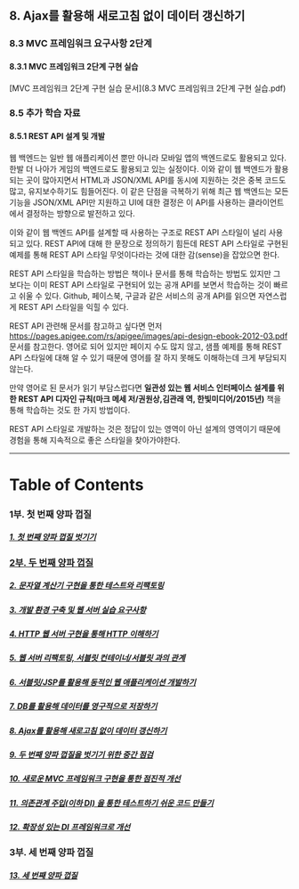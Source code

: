## 8. Ajax를 활용해 새로고침 없이 데이터 갱신하기

### 8.3	MVC 프레임워크 요구사항 2단계
#### 8.3.1 MVC 프레임워크 2단계 구현 실습
[MVC 프레임워크 2단계 구현 실습 문서](8.3 MVC 프레임워크 2단계 구현 실습.pdf)

### 8.5	추가 학습 자료
#### 8.5.1	REST API 설계 및 개발
웹 백엔드는 일반 웹 애플리케이션 뿐만 아니라 모바일 앱의 백엔드로도 활용되고 있다. 한발 더 나아가 게임의 백엔드로도 활용되고 있는 실정이다. 이와 같이 웹 백엔드가 활용되는 곳이 많아지면서 HTML과 JSON/XML API를 동시에 지원하는 것은 중복 코드도 많고, 유지보수하기도 힘들어진다. 이 같은 단점을 극복하기 위해 최근 웹 백엔드는 모든 기능을 JSON/XML API만 지원하고 UI에 대한 결정은 이 API를 사용하는 클라이언트에서 결정하는 방향으로 발전하고 있다. 

이와 같이 웹 백엔드 API를 설계할 때 사용하는 구조로 REST API 스타일이 널리 사용되고 있다. REST API에 대해 한 문장으로 정의하기 힘든데 REST API 스타일로 구현된 예제를 통해 REST API 스타일 무엇이다라는 것에 대한 감(sense)을 잡았으면 한다.

REST API 스타일을 학습하는 방법은 책이나 문서를 통해 학습하는 방법도 있지만 그 보다는 이미 REST API 스타일로 구현되어 있는 공개 API를 보면서 학습하는 것이 빠르고 쉬울 수 있다. Github, 페이스북, 구글과 같은 서비스의 공개 API를 읽으면 자연스럽게 REST API 스타일을 익힐 수 있다.

REST API 관련해 문서를 참고하고 싶다면 먼저 https://pages.apigee.com/rs/apigee/images/api-design-ebook-2012-03.pdf 문서를 참고한다. 영어로 되어 있지만 페이지 수도 많지 않고, 샘플 예제를 통해 REST API 스타일에 대해 알 수 있기 때문에 영어를 잘 하지 못해도 이해하는데 크게 부담되지 않는다.

만약 영어로 된 문서가 읽기 부담스럽다면 **일관성 있는 웹 서비스 인터페이스 설계를 위한 REST API 디자인 규칙(마크 메세 저/권원상,김관래 역, 한빛미디어/2015년)** 책을 통해 학습하는 것도 한 가지 방법이다.

REST API 스타일로 개발하는 것은 정답이 있는 영역이 아닌 설계의 영역이기 때문에 경험을 통해 지속적으로 좋은 스타일을 찾아가야한다.

----
# Table of Contents
### 1부. 첫 번째 양파 껍질
##### [1. 첫 번째 양파 껍질 벗기기](../chapter1)
### [2부. 두 번째 양파 껍질](../2nd-onion.md)
##### [2. 문자열 계산기 구현을 통한 테스트와 리팩토링](../chapter2)
##### [3. 개발 환경 구축 및 웹 서버 실습 요구사항](../chapter3)
##### [4. HTTP 웹 서버 구현을 통해 HTTP 이해하기](../chapter4)
##### [5. 웹 서버 리팩토링, 서블릿 컨테이너/서블릿 과의 관계](../chapter5)
##### [6. 서블릿/JSP를 활용해 동적인 웹 애플리케이션 개발하기](../chapter6)
##### [7. DB를 활용해 데이터를 영구적으로 저장하기](../chapter7)
##### [8. Ajax를 활용해 새로고침 없이 데이터 갱신하기](../chapter8)
##### [9. 두 번째 양파 껍질을 벗기기 위한 중간 점검](../chapter9)
##### [10. 새로운 MVC 프레임워크 구현을 통한 점진적 개선](../chapter10)
##### [11. 의존관계 주입(이하 DI) 을 통한 테스트하기 쉬운 코드 만들기](../chapter11)
##### [12. 확장성 있는 DI 프레임워크로 개선](../chapter12)
### 3부. 세 번째 양파 껍질
##### [13. 세 번째 양파 껍질](../chapter13)
